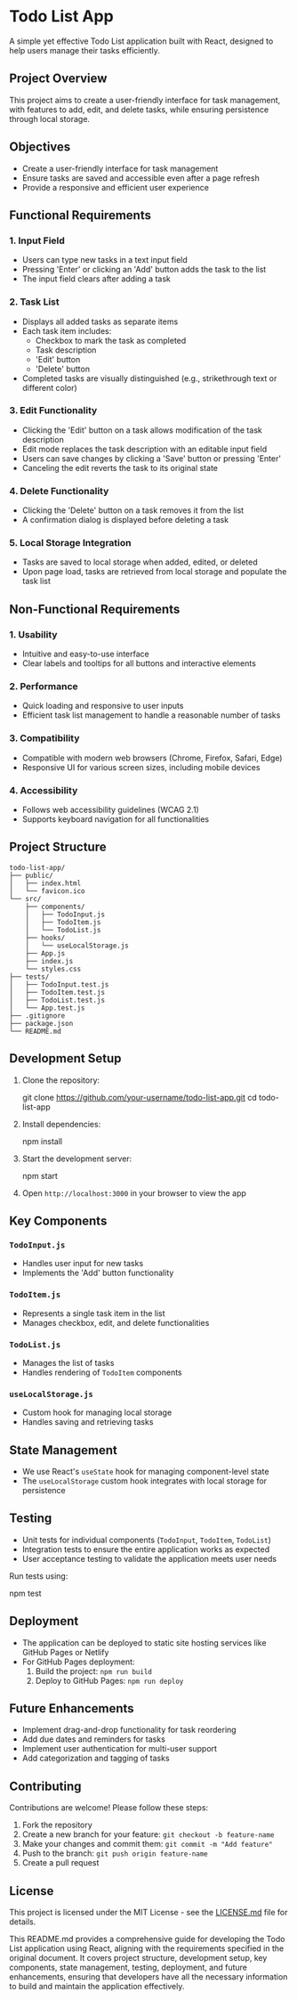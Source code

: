 # Todo List App

A simple yet effective Todo List application built with React, designed to help users manage their tasks efficiently.

## Project Overview

This project aims to create a user-friendly interface for task management, with features to add, edit, and delete tasks, while ensuring persistence through local storage.

## Objectives

- Create a user-friendly interface for task management
- Ensure tasks are saved and accessible even after a page refresh
- Provide a responsive and efficient user experience

## Functional Requirements

### 1. Input Field

- Users can type new tasks in a text input field
- Pressing 'Enter' or clicking an 'Add' button adds the task to the list
- The input field clears after adding a task

### 2. Task List

- Displays all added tasks as separate items
- Each task item includes:
  - Checkbox to mark the task as completed
  - Task description
  - 'Edit' button
  - 'Delete' button
- Completed tasks are visually distinguished (e.g., strikethrough text or different color)

### 3. Edit Functionality

- Clicking the 'Edit' button on a task allows modification of the task description
- Edit mode replaces the task description with an editable input field
- Users can save changes by clicking a 'Save' button or pressing 'Enter'
- Canceling the edit reverts the task to its original state

### 4. Delete Functionality

- Clicking the 'Delete' button on a task removes it from the list
- A confirmation dialog is displayed before deleting a task

### 5. Local Storage Integration

- Tasks are saved to local storage when added, edited, or deleted
- Upon page load, tasks are retrieved from local storage and populate the task list

## Non-Functional Requirements

### 1. Usability

- Intuitive and easy-to-use interface
- Clear labels and tooltips for all buttons and interactive elements

### 2. Performance

- Quick loading and responsive to user inputs
- Efficient task list management to handle a reasonable number of tasks

### 3. Compatibility

- Compatible with modern web browsers (Chrome, Firefox, Safari, Edge)
- Responsive UI for various screen sizes, including mobile devices

### 4. Accessibility

- Follows web accessibility guidelines (WCAG 2.1)
- Supports keyboard navigation for all functionalities

## Project Structure

```
todo-list-app/
├── public/
│   ├── index.html  
│   └── favicon.ico
└── src/
    ├── components/
    │   ├── TodoInput.js
    │   ├── TodoItem.js
    │   └── TodoList.js
    ├── hooks/
    │   └── useLocalStorage.js
    ├── App.js
    ├── index.js
    └── styles.css
├── tests/
│   ├── TodoInput.test.js
│   ├── TodoItem.test.js
│   ├── TodoList.test.js
│   └── App.test.js
├── .gitignore
├── package.json
└── README.md
```

## Development Setup

1. Clone the repository:

   git clone https://github.com/your-username/todo-list-app.git   cd todo-list-app

2. Install dependencies:

   npm install

3. Start the development server:

   npm start

4. Open `http://localhost:3000` in your browser to view the app

## Key Components

### `TodoInput.js`

- Handles user input for new tasks
- Implements the 'Add' button functionality

### `TodoItem.js`

- Represents a single task item in the list
- Manages checkbox, edit, and delete functionalities

### `TodoList.js`

- Manages the list of tasks
- Handles rendering of `TodoItem` components

### `useLocalStorage.js`

- Custom hook for managing local storage
- Handles saving and retrieving tasks

## State Management

- We use React's `useState` hook for managing component-level state
- The `useLocalStorage` custom hook integrates with local storage for persistence

## Testing

- Unit tests for individual components (`TodoInput`, `TodoItem`, `TodoList`)
- Integration tests to ensure the entire application works as expected
- User acceptance testing to validate the application meets user needs

Run tests using:

npm test

## Deployment

- The application can be deployed to static site hosting services like GitHub Pages or Netlify
- For GitHub Pages deployment:
  1. Build the project: `npm run build`
  2. Deploy to GitHub Pages: `npm run deploy`

## Future Enhancements

- Implement drag-and-drop functionality for task reordering
- Add due dates and reminders for tasks
- Implement user authentication for multi-user support
- Add categorization and tagging of tasks

## Contributing

Contributions are welcome! Please follow these steps:

1. Fork the repository
2. Create a new branch for your feature: `git checkout -b feature-name`
3. Make your changes and commit them: `git commit -m "Add feature"`
4. Push to the branch: `git push origin feature-name`
5. Create a pull request

## License

This project is licensed under the MIT License - see the [LICENSE.md](LICENSE.md) file for details.

This README.md provides a comprehensive guide for developing the Todo List application using React, aligning with the requirements specified in the original document. It covers project structure, development setup, key components, state management, testing, deployment, and future enhancements, ensuring that developers have all the necessary information to build and maintain the application effectively.
